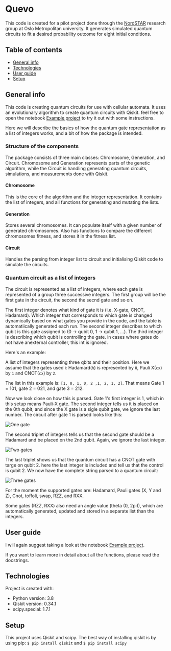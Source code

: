 # Quevo

This code is created for a pilot project done through the [NordSTAR](https://www.oslomet.no/nordstar) research group at Oslo Metropolitan university. It generates simulated quantum circuits to fit a desired probability outcome for eight initial conditions. 

## Table of contents
* [General info](#general-info)
* [Technologies](#technologies)
* [User guide](#user-guide)
* [Setup](#setup)

## General info
This code is creating quantum circuits for use with cellular automata. It uses an evolutionary algorithm to create quantum circuits with Qiskit. 
feel free to open the notebook [Example project](https://github.com/Overskott/Evolving-quantum-circuits/blob/main/Example%20project.ipynb) to try it out with some instructions.


Here we will describe the basics of how the quantum gate representation as a list of integers works, and a bit of how the package is intended.

### Structure of the components

The package consists of three main classes: Chromosome, Generation, and Circuit. Chromosome and Generation represents parts of the genetic algorithm, while the Circuit is handling generating quantum circuits, simulations, and measurements done with Qiskit.

#### Chromosome
This is the core of the algorithm and the integer representation. It contains the list of integers, and all functions for generating and mutating the lists.

#### Generation
Stores several chromosomes. It can populate itself with a given number of generated chromosomes. Also has functions to compare the different chromosomes fitness, and stores it in the fitness list.

#### Circuit
Handles the parsing from integer list to circuit and initialising Qiskit code to simulate the circuits.

### Quantum circuit as a list of integers
The circuit is represented as a list of integers, where each gate is represented  of a group three successive integers. The first group will be the first gate in the circuit, the second the secnd gate and so on.

The first integer denotes what kind of gate it is (i.e. X-gate, CNOT, Hadamard). Which integer that corresponds to which gate is changed dynamically based on what gates you provide in the code, and the table is automatiically generated each run. The second integer describes to which qubit is this gate assigned to (0 -> qubit 0, 1 -> qubit 1, ...). The third integer is describing which qubit is controlling the gate. in cases where gates do not have anexternal controller, this int is ignored. 

Here's an example:

A list of integers representing three qbits and their position. Here we assume that the gates used i: Hadamard(`h`) is represented by `0`, Pauli X(`cx`) by `1` and CNOT(`cx`) by `2`.

The list in this example is: `[1, 0, 1, 0, 2 ,1, 2, 1, 2]`. That means Gate 1 = 101, gate 2 = 021, and gate 3 = 212.

Now we look close on how this is parsed. Gate 1's first integer is 1, which in this setup means Pauli-X gate. The second integer tells us it is placed on the 0th qubit, and since the X gate is a sigle qubit gate, we ignore the last number. The circuit after gate 1 is parsed looks like this:

![One gate](https://github.com/Overskott/Evolving-quantum-circuits/blob/main/Images/X-gate.png)

The second triplet of integers tells us that the second gate should be a Hadamard and be placed on the 2nd qubit. Again, we ignore the last integer.

![Two gates](https://github.com/Overskott/Evolving-quantum-circuits/blob/main/Images/H-gate.png)

The last triplet shows us that the quantum circuit has a CNOT gate with targe on qubit 2. here the last integer is included and tell us that the control is qubit 2. We now have the complete string parsed to a quantum circuit:

![Three gates](https://github.com/Overskott/Evolving-quantum-circuits/blob/main/Images/CX-gate.png)


For the moment the supported gates are: Hadamard, Pauli gates (X, Y and Z), Cnot, toffoli, swap, RZZ, and RXX.
 
Some gates (RZZ, RXX) also need an angle value (theta (0, 2pi)), which are automatically generated, updated and stored in a separate list than the integers. 


## User guide

I will again suggest taking a look at the notebook [Example project](https://github.com/Overskott/Evolving-quantum-circuits/blob/main/Example%20project.ipynb).

If you want to learn more in detail about all the functions, please read the docstrings.

## Technologies
Project is created with:
* Python version: 3.8 
* Qiskit version: 0.34.1
* scipy.special: 1.7.1


## Setup
This project uses Qiskit and scipy. The best way of installing qiskit is by using pip: `$ pip install qiskit` and `$ pip install scipy`
